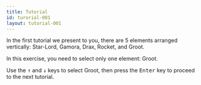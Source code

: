 ```yaml
---
title: Tutorial
id: turorial-001
layout: tutorial-001
---
```

<p class="mb-3">In the first tutorial we present to you, there are 5 elements arranged vertically: <span class="italic">Star-Lord, Gamora, Drax, Rocket, and Groot</span>.</p>
<p class="mb-3">In this exercise, you need to select only one element: <span class="italic">Groot</span>.</p>
<p>Use the <kbd class="inline-flex justify-center items-center px-1.5 bg-gray-200 border border-transparent font-mono text-sm text-gray-800 rounded-md">&#8593;</kbd> and <kbd class="inline-flex justify-center items-center px-1.5 bg-gray-200 border border-transparent font-mono text-sm text-gray-800 rounded-md">&#8595;</kbd> keys to select <span class="italic">Groot</span>, then press the <kbd class="inline-flex justify-center items-center px-1.5 bg-gray-200 border border-transparent font-mono text-sm text-gray-800 rounded-md">Enter</kbd> key to proceed to the next tutorial.</p>
